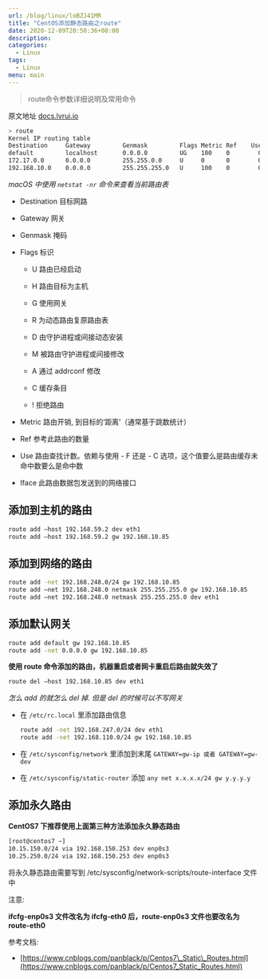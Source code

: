 ```yaml
---
url: /blog/linux/loBZJ41MR
title: "CentOS添加静态路由之route"
date: 2020-12-09T20:50:36+08:00
description:
categories:
  - Linux
tags:
  - Linux
menu: main
---
```


> route命令参数详细说明及常用命令

原文地址 [docs.lvrui.io](https://docs.lvrui.io/2016/10/12/CentOS%E4%B8%8B%E6%B7%BB%E5%8A%A0%E9%9D%99%E6%80%81%E8%B7%AF%E7%94%B1/)

```bash
> route
Kernel IP routing table
Destination     Gateway         Genmask         Flags Metric Ref    Use Iface
default         localhost       0.0.0.0         UG    100    0        0 eno16780032
172.17.0.0      0.0.0.0         255.255.0.0     U     0      0        0 docker0
192.168.10.0    0.0.0.0         255.255.255.0   U     100    0        0 eno16780032

```

_macOS 中使用 `netstat -nr` 命令来查看当前路由表_

- Destination 目标网路

- Gateway 网关

- Genmask 掩码

- Flags 标识


  - U 路由已经启动

  - H 路由目标为主机

  - G 使用网关

  - R 为动态路由复原路由表

  - D 由守护进程或间接动态安装

  - M 被路由守护进程或间接修改

  - A 通过 addrconf 修改

  - C 缓存条目

  - ! 拒绝路由
- Metric 路由开销, 到目标的‘距离’（通常基于跳数统计）

- Ref 参考此路由的数量

- Use 路由查找计数。依赖与使用 - F 还是 - C 选项，这个值要么是路由缓存未命中数要么是命中数

- Iface 此路由数据包发送到的网络接口


## 添加到主机的路由

```bash
route add –host 192.168.59.2 dev eth1
route add –host 192.168.59.2 gw 192.168.10.85

```

## 添加到网络的路由

```bash
route add -net 192.168.248.0/24 gw 192.168.10.85
route add –net 192.168.248.0 netmask 255.255.255.0 gw 192.168.10.85
route add –net 192.168.248.0 netmask 255.255.255.0 dev eth1

```

## 添加默认网关

```bash
route add default gw 192.168.10.85
route add -net 0.0.0.0 gw 192.168.10.85

```

**使用 route 命令添加的路由，机器重启或者网卡重启后路由就失效了**

```bash
route del –host 192.168.10.85 dev eth1

```

_怎么 add 的就怎么 del 掉. 但是 del 的时候可以不写网关_

- 在 `/etc/rc.local` 里添加路由信息


  ```bash
  route add -net 192.168.247.0/24 dev eth1
  route add -net 192.168.110.0/24 gw 192.168.10.85

  ```

- 在 `/etc/sysconfig/network` 里添加到末尾 `GATEWAY=gw-ip 或者 GATEWAY=gw-dev`

- 在 `/etc/sysconfig/static-router` 添加 `any net x.x.x.x/24 gw y.y.y.y`


## 添加永久路由

**CentOS7 下推荐使用上面第三种方法添加永久静态路由**

```bash
[root@centos7 ~]
10.15.150.0/24 via 192.168.150.253 dev enp0s3
10.25.250.0/24 via 192.168.150.253 dev enp0s3

```

将永久静态路由需要写到 /etc/sysconfig/network-scripts/route-interface 文件中

注意:

**ifcfg-enp0s3 文件改名为 ifcfg-eth0 后，route-enp0s3 文件也要改名为 route-eth0**

参考文档:

- [https://www.cnblogs.com/panblack/p/Centos7\_Static\_Routes.html](https://www.cnblogs.com/panblack/p/Centos7_Static_Routes.html)